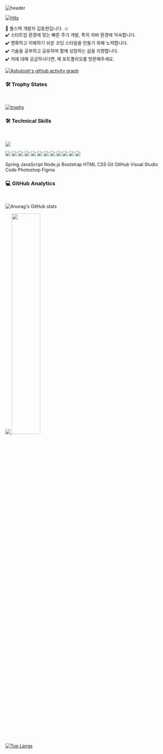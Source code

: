 ![header](https://capsule-render.vercel.app/api?type=waving&color=gradient&height=120&animation=fadeIn&section=footer&text=🚗🚘🚛&fontAlign=70)

[![Hits](https://hits.seeyoufarm.com/api/count/incr/badge.svg?url=https%3A%2F%2Fgithub.com%2Fdkssud8150%2F&count_bg=%232AB4E5D6&title_bg=%23555555&icon=&icon_color=%23E7E7E7&title=views&edge_flat=false)](https://hits.seeyoufarm.com)

👋  풀스택 개발자 김동현입니다. ☺️ </br>
✔️  스타트업 환경에 맞는 빠른 주기 개발, 특히 자바 환경에 익숙합니다.</br>
✔️  명확하고 이해하기 쉬운 코딩 스타일을 만들기 위해 노력합니다. </br>
✔️  기술을 공부하고 공유하며 함께 성장하는 삶을 지향합니다. </br>
✔️  저에 대해 궁금하시다면, 제 포트폴리오를 방문해주세요. </br>


[![Ashutosh's github activity graph](https://github-readme-activity-graph.cyclic.app/graph?username=Ashutosh00710&theme=dracula)](https://github.com/ashutosh00710/github-readme-activity-graph)

<h3>🛠  Trophy States </h2> </br>

[![trophy](https://github-profile-trophy.vercel.app/?username=donghyun5394&theme=tokyonight)](https://github.com/ryo-ma/github-profile-trophy)

<h3> 🛠  Technical Skills </h3> </br>

<a href="https://jungle-hornet-274.notion.site/7c95cc193de04416b5ed6f16f9c851b9" target="_blank"><img src="https://img.shields.io/badge/Notion-000000?style=for-the-badge&logo=Notion&logoColor=#000000"/></a>

<img src="https://img.shields.io/badge/Spring-6DB33F?style=for-the-badge&logo=Spring&logoColor=white"/>
<img src="https://img.shields.io/badge/Node.js-339933?style=for-the-badge&logo=Node.js&logoColor=white"/>
<img src="https://img.shields.io/badge/Bootstrap-7952B3?style=for-the-badge&logo=Bootstrap&logoColor=white"/>
<img src="https://img.shields.io/badge/HTML5-E34F26?style=for-the-badge&logo=HTML5&logoColor=white"/>
<img src="https://img.shields.io/badge/CSS3-1572B6?style=for-the-badge&logo=CSS3&logoColor=white"/>
<img src="https://img.shields.io/badge/Git-F05032?style=for-the-badge&logo=Git&logoColor=white"/>
<img src="https://img.shields.io/badge/GitHub-181717?style=for-the-badge&logo=GitHub&logoColor=white"/>
<img src="https://img.shields.io/badge/Visual Studio Code-5C2D91?style=for-the-badge&logo=Visual Studio Code&logoColor=white"/>
<img src="https://img.shields.io/badge/Adobe Photoshop-31A8FF?style=for-the-badge&logo=Adobe Photoshop&logoColor=white"/>
<img src="https://img.shields.io/badge/Figma-F24E1E?style=for-the-badge&logo=Figma&logoColor=white"/>

<img src="https://img.shields.io/badge/JavaScript-F7DF1E?style=for-the-badge&logo=JavaScript&logoColor=white"/>
<img src="https://img.shields.io/badge/Android-3DDC84?style=for-the-badge&logo=Android&logoColor=white"/>

Spring  JavaScript  Node.js  Bootstrap  HTML  CSS 
Git  GitHub  Visual Studio Code 
Photoshop  Figma </br>

<h3>💻  GitHub Analytics </h3> </br>

![Anurag's GitHub stats](https://github-readme-stats.vercel.app/api?username=donghyun5394&show_icons=true&theme=tokyonight)

<a href="s">
  <img src="https://github-readme-stats.vercel.app/api/top-langs/?username=donghyun5394&exclude_repo=donghyun5394.github.io&layout=compact&theme=tokyonight" />
</a>
<a href="s">
  <img src="https://github-readme-stats.vercel.app/api?username=donghyun5394&theme=tokyonight&show_icons=true" width="42%" />
</a>

[![Top Langs](https://github-readme-stats.vercel.app/api/top-langs/?username={donghyun5394(String)})](https://github.com/anuraghazra/github-readme-stats)
